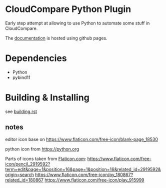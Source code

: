 # CloudCompare Python Plugin

Early step attempt at allowing to use Python to automate some stuff in CloudCompare.

The [documentation](https://tmontaigu.github.io/CloudCompare-PythonPlugin/index.html) 
is hosted using github pages.

# Dependencies

 - Python
 - pybind11

# Building & Installing

see [building.rst](docs/building.rst)


## notes
editor icon base on https://www.flaticon.com/free-icon/blank-page_18530

python icon from https://python.org

Parts of icons taken from [Flaticon.com](www.flaticon.com): 
https://www.flaticon.com/free-icon/pencil_2919592?term=edit&page=1&position=16&page=1&position=16&related_id=2919592&origin=search
https://www.flaticon.com/free-icon/py_180867?related_id=180867
https://www.flaticon.com/free-icon/play_915999

